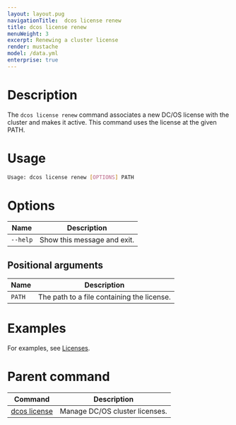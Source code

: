 ```yaml
---
layout: layout.pug
navigationTitle:  dcos license renew
title: dcos license renew
menuWeight: 3
excerpt: Renewing a cluster license
render: mustache
model: /data.yml
enterprise: true
---
```


# Description
The `dcos license renew` command associates a new DC/OS license with the cluster and makes it active. This command uses the license at the given PATH.

# Usage

```bash
Usage: dcos license renew [OPTIONS] PATH
```

# Options

| Name |  Description |
|---------|-------------|
| `--help`   |  Show this message and exit. |


## Positional arguments

| Name |  Description |
|---------|-------------|
| `PATH`  |   The path to a file containing the license. |



# Examples
For examples, see [Licenses](/1.13/administering-clusters/licenses/).

# Parent command

| Command | Description |
|---------|-------------|
| [dcos license](/1.13/cli/command-reference/dcos-license/) | Manage DC/OS cluster licenses. |
